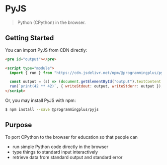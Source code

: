 # PyJS

> Python (CPython) in the browser.

## Getting Started

You can import PyJS from CDN directly:

```html
<pre id="output"></pre>

<script type="module">
  import { run } from "https://cdn.jsdelivr.net/npm/@programmingplus/pyjs";

  const output = (s) => (document.getElementById("output").textContent += s);
  run(`print(42 ** 42)`, { writeStdout: output, writeStderr: output });
</script>
```

Or, you may install PyJS with npm:

```sh
$ npm install --save @programmingplus/pyjs
```

## Purpose

To port CPython to the browser for education so that people can

- run simple Python code directly in the browser
- type things to standard input interactively
- retrieve data from standard output and standard error
